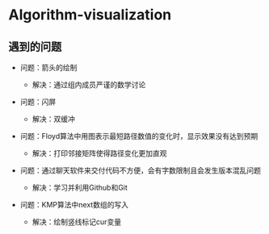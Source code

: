 # Algorithm-visualization

## 遇到的问题

+ 问题：箭头的绘制
  + 解决：通过组内成员严谨的数学讨论


+ 问题：闪屏
  + 解决：双缓冲


+ 问题：Floyd算法中用图表示最短路径数值的变化时，显示效果没有达到预期
  + 解决：打印邻接矩阵使得路径变化更加直观


+ 问题：通过聊天软件来交付代码不方便，会有字数限制且会发生版本混乱问题
  + 解决：学习并利用Github和Git


+ 问题：KMP算法中next数组的写入
  + 解决：绘制竖线标记cur变量


